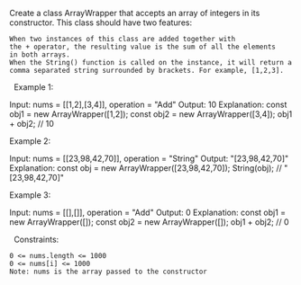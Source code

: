 Create a class ArrayWrapper that accepts an array of integers in its constructor. This class should have two features:


	When two instances of this class are added together with the + operator, the resulting value is the sum of all the elements in both arrays.
	When the String() function is called on the instance, it will return a comma separated string surrounded by brackets. For example, [1,2,3].


 
Example 1:

Input: nums = [[1,2],[3,4]], operation = "Add"
Output: 10
Explanation:
const obj1 = new ArrayWrapper([1,2]);
const obj2 = new ArrayWrapper([3,4]);
obj1 + obj2; // 10


Example 2:

Input: nums = [[23,98,42,70]], operation = "String"
Output: "[23,98,42,70]"
Explanation:
const obj = new ArrayWrapper([23,98,42,70]);
String(obj); // "[23,98,42,70]"


Example 3:

Input: nums = [[],[]], operation = "Add"
Output: 0
Explanation:
const obj1 = new ArrayWrapper([]);
const obj2 = new ArrayWrapper([]);
obj1 + obj2; // 0


 
Constraints:


	0 <= nums.length <= 1000
	0 <= nums[i] <= 1000
	Note: nums is the array passed to the constructor

